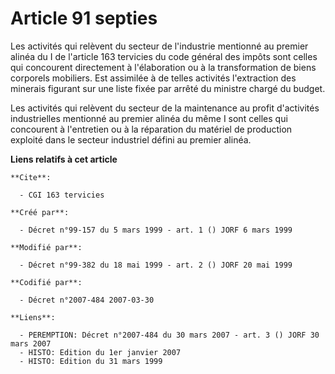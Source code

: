# Article 91 septies

Les activités qui relèvent du secteur de l'industrie mentionné au premier alinéa du I de l'article 163 tervicies du code
général des impôts sont celles qui concourent directement à l'élaboration ou à la transformation de biens corporels
mobiliers. Est assimilée à de telles activités l'extraction des minerais figurant sur une liste fixée par arrêté du ministre
chargé du budget.

Les activités qui relèvent du secteur de la maintenance au profit d'activités industrielles mentionné au premier alinéa du
même I sont celles qui concourent à l'entretien ou à la réparation du matériel de production exploité dans le secteur
industriel défini au premier alinéa.

**Liens relatifs à cet article**

	**Cite**:

	  - CGI 163 tervicies

	**Créé par**:

	  - Décret n°99-157 du 5 mars 1999 - art. 1 () JORF 6 mars 1999

	**Modifié par**:

	  - Décret n°99-382 du 18 mai 1999 - art. 2 () JORF 20 mai 1999

	**Codifié par**:

	  - Décret n°2007-484 2007-03-30

	**Liens**:

	  - PEREMPTION: Décret n°2007-484 du 30 mars 2007 - art. 3 () JORF 30 mars 2007
	  - HISTO: Edition du 1er janvier 2007
	  - HISTO: Edition du 31 mars 1999
